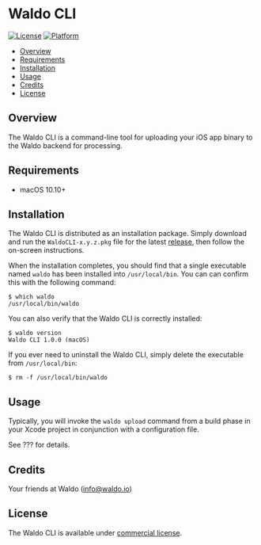 # Waldo CLI

[![License](https://img.shields.io/badge/license-Commercial-lightgrey.svg?style=flat)][commercial license]
[![Platform](https://img.shields.io/github/release/waldoapp/WaldoCLI.svg?style=flat)][release]

* [Overview](#overview)
* [Requirements](#requirements)
* [Installation](#installation)
* [Usage](#usage)
* [Credits](#credits)
* [License](#license)

## <a name="overview">Overview</a>

The Waldo CLI is a command-line tool for uploading your iOS app binary to the
Waldo backend for processing.

## <a name="requirements">Requirements</a>

* macOS 10.10+

## <a name="installation">Installation</a>

The Waldo CLI is distributed as an installation package. Simply download and
run the `WaldoCLI-x.y.z.pkg` file for the latest [release], then follow the
on-screen instructions.

When the installation completes, you should find that a single executable named
`waldo` has been installed into `/usr/local/bin`. You can can confirm this with
the following command:

```
$ which waldo
/usr/local/bin/waldo
```

You can also verify that the Waldo CLI is correctly installed:

```
$ waldo version
Waldo CLI 1.0.0 (macOS)
```

If you ever need to uninstall the Waldo CLI, simply delete the executable from
`/usr/local/bin`:

```
$ rm -f /usr/local/bin/waldo
```

## <a name="usage">Usage</a>

Typically, you will invoke the `waldo upload` command from a build phase in
your Xcode project in conjunction with a configuration file.

See ??? for details.

## <a name="credits">Credits</a>

Your friends at Waldo (info@waldo.io)

## <a name="license">License</a>

The Waldo CLI is available under [commercial license].

[commercial license]:   https://github.com/waldoapp/WaldoCLI/blob/master/LICENSE.md
[release]:              https://github.com/waldoapp/WaldoCLI/releases

